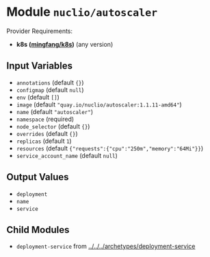 
# Module `nuclio/autoscaler`

Provider Requirements:
* **k8s ([mingfang/k8s](https://registry.terraform.io/providers/mingfang/k8s/latest))** (any version)

## Input Variables
* `annotations` (default `{}`)
* `configmap` (default `null`)
* `env` (default `[]`)
* `image` (default `"quay.io/nuclio/autoscaler:1.1.11-amd64"`)
* `name` (default `"autoscaler"`)
* `namespace` (required)
* `node_selector` (default `{}`)
* `overrides` (default `{}`)
* `replicas` (default `1`)
* `resources` (default `{"requests":{"cpu":"250m","memory":"64Mi"}}`)
* `service_account_name` (default `null`)

## Output Values
* `deployment`
* `name`
* `service`

## Child Modules
* `deployment-service` from [../../../archetypes/deployment-service](../../../archetypes/deployment-service)

